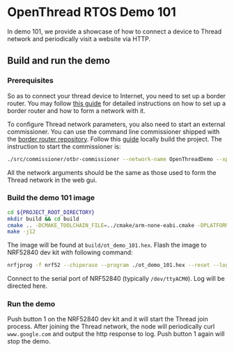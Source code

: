 
# OpenThread RTOS Demo 101

In demo 101, we provide a showcase of how to connect a device to Thread network and periodically visit a website via HTTP.

## Build and run the demo

### Prerequisites

So as to connect your thread device to Internet, you need to set up a border router. You may follow [this guide](https://openthread.io/guides/border-router/docker) for detailed instructions on how to set up a border router and how to form a network with it.

To configure Thread network parameters, you also need to start an external commissioner. You can use the command line commissioner shipped with the [border router repository](https://github.com/openthread/borderrouter). Follow this [guide](https://openthread.io/guides/border-router/build) locally build the project. The instruction to start the commissioner is:

```sh
./src/commissioner/otbr-commissioner --network-name OpenThreadDemo --xpanid 1111111122222222 --network-password 123456 --joiner-pskd ABCDEF --agent-host 127.0.0.1 --agent-port 49191 --allow-all --debug-level 7
```

All the network arguments should be the same as those used to form the Thread network in the web gui.

### Build the demo 101 image

```sh
cd ${PROJECT_ROOT_DIRECTORY}
mkdir build && cd build
cmake .. -DCMAKE_TOOLCHAIN_FILE=../cmake/arm-none-eabi.cmake -DPLATFORM_NAME=nrf52
make -j12
```

The image will be found at `build/ot_demo_101.hex`. Flash the image to NRF52840 dev kit with following command:

```sh
nrfjprog -f nrf52 --chiperase --program ./ot_demo_101.hex --reset --log
```

Connect to the serial port of NRF52840 (typically `/dev/ttyACM0`). Log will be directed here.

### Run the demo

Push button 1 on the NRF52840 dev kit and it will start the Thread join process. After joining the Thread network, the node will periodically curl `www.google.com` and output the http response to log. Push button 1 again will stop the demo.

